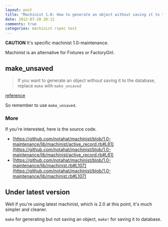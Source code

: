 ```yaml
---
layout: post
title: "Machinist 1.0: How to generate an object without saving it to the database"
date: 2012-07-20 20:12
comments: true
categories: machinist rspec test
---
```


**CAUTION** It's specific machinist 1.0-maintenance.

Machinist is an alternative for Fixtures or FactoryGirl.

## make_unsaved
> If you want to generate an object without saving it to the database, replace `make` with `make_unsaved`

[reference](https://github.com/notahat/machinist/tree/1.0-maintenance#blueprints---generating-objects)

So remember to use `make_unsaved`.

### More
If you're interested, here is the source code.

- [https://github.com/notahat/machinist/blob/1.0-maintenance/lib/machinist/active_record.rb#L61](https://github.com/notahat/machinist/blob/1.0-maintenance/lib/machinist/active_record.rb#L61)
- [https://github.com/notahat/machinist/blob/1.0-maintenance/lib/machinist.rb#L107](https://github.com/notahat/machinist/blob/1.0-maintenance/lib/machinist.rb#L107)

## Under latest version

Well if you're using latest machinist, which is 2.0 at this point, it's much simpler and cleaner.

`make` for generating but not saving an object, `make!` for saving it to database.